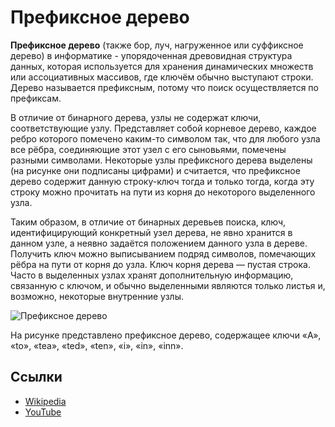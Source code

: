 # Префиксное дерево

**Префиксное дерево** (также бор, луч, нагруженное или суффиксное дерево) в информатике - упорядоченная древовидная
структура данных, которая используется для хранения динамических множеств или ассоциативных массивов, где
ключём обычно выступают строки. Дерево называется префиксным, потому что поиск осуществляется по префиксам.

В отличие от бинарного дерева, узлы не содержат ключи, соответствующие узлу. Представляет собой корневое дерево, каждое
ребро которого помечено каким-то символом так, что для любого узла все рёбра, соединяющие этот узел с его сыновьями,
помечены разными символами. Некоторые узлы префиксного дерева выделены (на рисунке они подписаны цифрами) и считается,
что префиксное дерево содержит данную строку-ключ тогда и только тогда, когда эту строку можно прочитать на пути из
корня до некоторого выделенного узла.

Таким образом, в отличие от бинарных деревьев поиска, ключ, идентифицирующий конкретный узел дерева, не явно хранится в
данном узле, а неявно задаётся положением данного узла в дереве. Получить ключ можно выписыванием подряд символов,
помечающих рёбра на пути от корня до узла. Ключ корня дерева — пустая строка. Часто в выделенных узлах хранят
дополнительную информацию, связанную с ключом, и обычно выделенными являются только листья и, возможно, некоторые
внутренние узлы.

![Префиксное дерево](https://upload.wikimedia.org/wikipedia/commons/b/be/Trie_example.svg)

На рисунке представлено префиксное дерево, содержащее ключи «A», «to», «tea», «ted», «ten», «i», «in», «inn».

## Ссылки

- [Wikipedia](https://ru.wikipedia.org/wiki/%D0%9F%D1%80%D0%B5%D1%84%D0%B8%D0%BA%D1%81%D0%BD%D0%BE%D0%B5_%D0%B4%D0%B5%D1%80%D0%B5%D0%B2%D0%BE)
- [YouTube](https://www.youtube.com/watch?v=zIjfhVPRZCg&list=PLLXdhg_r2hKA7DPDsunoDZ-Z769jWn4R8&index=7&t=0s)

